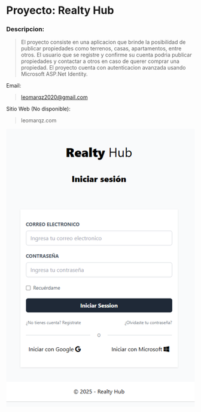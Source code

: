 # Proyecto: Realty Hub
### Descripcion:
> El proyecto consiste en una aplicacion que brinde la  posibilidad de publicar propiedades como terrenos, casas, apartamentos, entre otros. El usuario que se registre y confirme su cuenta podria publicar propiedades y contactar a otros en caso de querer comprar una propiedad.
> El proyecto cuenta con autenticacion avanzada usando Microsoft ASP.Net Identity.

Email:
> leomarqz2020@gmail.com

Sitio Web (No disponible):
> leomarqz.com

[![Texto alternativo](wwwroot/images/signin-realty-hub.png)](URL_DESTINO)

